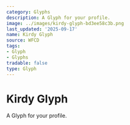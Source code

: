 ```yaml
---
category: Glyphs
description: A Glyph for your profile.
image: ../images/kirdy-glyph-bd3ee58c3b.png
last_updated: '2025-09-17'
name: Kirdy Glyph
source: WFCD
tags:
- Glyph
- Glyphs
tradable: false
type: Glyph
---
```


# Kirdy Glyph

A Glyph for your profile.


